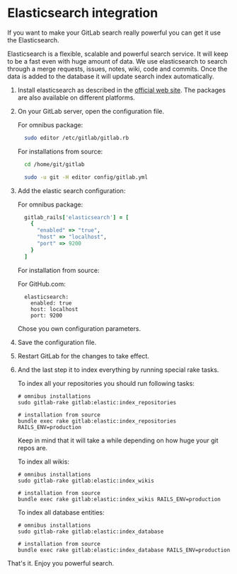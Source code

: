 # Elasticsearch integration

If you want to make your GitLab search really powerful you can get it use the Elasticsearch.

Elasticsearch is a flexible, scalable and powerful search service. It will keep to be a fast even with huge amount of data. We use elasticsearch to search through a merge requests, issues, notes, wiki, code and commits. Once the data is added to the database it will update search index automatically.

1.  Install elasticsearch as described in the [official web site](https://www.elastic.co/products/elasticsearch). The packages are also available on different platforms.

1.  On your GitLab server, open the configuration file.

    For omnibus package:

    ```sh
      sudo editor /etc/gitlab/gitlab.rb
    ```

    For installations from source:

    ```sh
      cd /home/git/gitlab

      sudo -u git -H editor config/gitlab.yml
    ```

1.  Add the elastic search configuration:

    For omnibus package:

    ```ruby
      gitlab_rails['elasticsearch'] = [
        {
          "enabled" => "true",
          "host" => "localhost",
          "port" => 9200
        }
      ]
    ```

    For installation from source:

    For GitHub.com:

    ```
      elasticsearch:
        enabled: true
        host: localhost
        port: 9200
    ```


    Chose you own configuration parameters.

1.  Save the configuration file.

1.  Restart GitLab for the changes to take effect.

1.  And the last step it to index everything by running special rake tasks.
    
    To index all your repositories you should run following tasks:

    ```
    # omnibus installations
    sudo gitlab-rake gitlab:elastic:index_repositories

    # installation from source
    bundle exec rake gitlab:elastic:index_repositories RAILS_ENV=production
    ```

    Keep in mind that it will take a while depending on how huge your git repos are.

    
    To index all wikis:

    ```
    # omnibus installations
    sudo gitlab-rake gitlab:elastic:index_wikis

    # installation from source
    bundle exec rake gitlab:elastic:index_wikis RAILS_ENV=production
    ```

    To index all database entities:

    ```
    # omnibus installations
    sudo gitlab-rake gitlab:elastic:index_database

    # installation from source
    bundle exec rake gitlab:elastic:index_database RAILS_ENV=production
    ```

That's it. Enjoy you powerful search.
